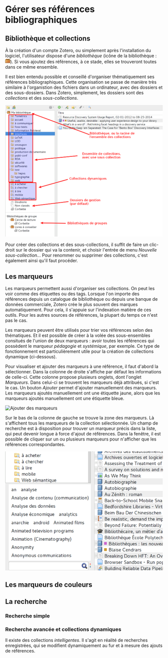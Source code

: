 # Gérer ses références bibliographiques

## Bibliothèque et collections

À la création d'un compte Zotero, ou simplement après l'installation du logiciel, l'utilisateur dispose d'une *bibliothèque* (icône de la bibliothèque : ![icône de la bibliothèque](images/treesource-library.png)). Si vous ajoutez des références, à ce stade, elles se trouveront toutes dans ce même ensemble.

Il est bien entendu possible et conseillé d'organiser thématiquement ses références bibliographiques. Cette organisation se passe de manière très similaire à l'organistion des fichiers dans un ordinateur, avec des dossiers et des sous-dossiers. Dans Zotero, simplement, les dossiers sont des *collections* et des *sous-collections*.

![Collections et sous-collections](images/zotero-collections.png)

Pour créer des collections et des sous-collections, il suffit de faire un clic-droit sur le dossier qui va la contenir, et choisir l'entrée de menu *Nouvelle sous-collection...* Pour renommer ou supprimer des collections, c'est également ainsi qu'il faut procéder.

## Les marqueurs

Les marqueurs permettent aussi d'organiser ses collections. On peut les voir comme des étiquettes ou des tags. Lorsque l'on importe des références depuis un catalogue de bibliothèque ou depuis une banque de données commerciale, Zotero crée le plus souvent des marques automatiquement. Pour cela, il s'appuie sur l'indexation matière de ces outils. Pour les autres sources de références, la plupart du temps ce n'est pas le cas.

Les marqueurs peuvent être utilisés pour trier vos références selon des thématiques. Et il est possible de créer à la volée des sous-ensembles consitués de l'union de deux marqueurs : avoir toutes les références qui possèdent le marqueur *pédagogie* et *systémique*, par exemple. Ce type de fonctionnement est particulièrement utile pour la création de collections dynamique (ci-dessous).

Pour visualiser et ajouter des marqueurs à une référence, il faut d'abord la sélectionner. Dans la colonne de droite s'affiche par défaut les informations de celle-ci. Cette colonne propose plusieurs onglets, dont l'onglet *Marqueurs*. Dans celui-ci se trouvent les marqueurs déjà attribués, si c'est le cas. Un bouton *Ajouter* permet d'ajouter manuellement des marqueurs. Les marqueurs ajoutés manuellement ont une étiquette jaune, alors que les marqueurs ajoutés manuellement ont une étiquette bleue.

![Ajouter des marqueurs](images/ajout-marqueurs.png)

Sur le bas de la colonne de gauche se trouve la zone des marqueurs. Là s'affichent tous les marqueurs de la collection sélectionnée. Un champ de recherche est à disposition pour trouver un marqueur précis dans la liste, qui peut devenir longue à force d'ajout de références. Dans la fenêtre, il est possible de cliquer sur un ou plusieurs marqueurs pour n'afficher que les références correspondantes.

![La zone des marqueurs](images/zotero-marqueurs.png)

## Les marqueurs de couleurs

## La recherche

### Recherche simple

### Recherche avancée et collections dynamiques

Il existe des collections *intelligentes*. Il s'agit en réalité de recherches enregistrées, qui se modifient dynamiquement au fur et à mesure des ajouts de références.
